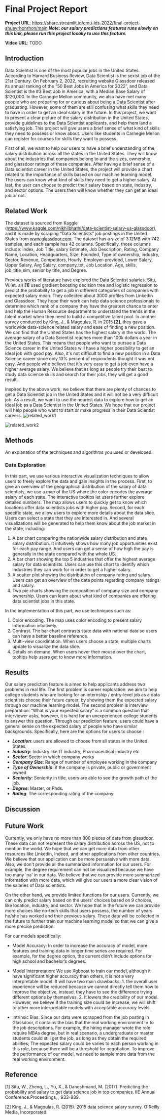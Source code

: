 # Final Project Report

**Project URL**: https://share.streamlit.io/cmu-ids-2022/final-project-shueyrhonrhon/main
***Note: our salary predictions features runs slowly on this link, please run this project locally to use this feature.***

**Video URL**: TODO

## Introduction
Data Scientist is one of the most popular jobs in the United States. According to Harvard Business Review, Data Scientist is the sexist job of the 21st Century. On February 2, 2022, recruiting website Glassdoor released its annual ranking of the “50 Best Jobs in America for 2022”, and Data Scientist is the #3 Best Job in America, with a Median Base Salary of $120,000. In the Carnegie Mellon community, we also have met many people who are preparing for or curious about being a Data Scientist after graduating. However, some of them are still confusing what skills they need to have in order to get an ideal salary in the future. In this project, we want to present a clear picture of the salary distribution in the United States, provide guidelines to the Data Scientist applicants, and help them land a satisfying job. This project will give users a brief sense of what kind of skills they need to possess or know about. Users like students in Carnegie Mellon can register for courses for skills they want to possess.

First of all, we want to help our users to have a brief understanding of the salary distribution across all the states in the United States. They will know about the industries that companies belong to and the sizes, ownership, and glassdoor ratings of these companies. After having a brief sense of a Data scientist career in the United States, the project will provide a chart related to the importance of skills based on our machine learning model. The users can know what kind of skills they need to get a higher salary. At last, the user can choose to predict their salary based on state, industry, and sector options. The users then will know whether they can get an ideal job or not.

## Related Work
The dataset is sourced from Kaggle (https://www.kaggle.com/nikhilbhathi/data-scientist-salary-us-glassdoor), and it is made by scraping “Data Scientists” job postings in the United States from www.glassdoor.com. The dataset has a size of 3.12MB with 742 samples, and each sample has 42 columns. Specifically, those columns include: index, Job Title, salary Estimate, Job Description, Rating, Company Name, Location, Headquarters, Size, Founded, Type of ownership, industry, Sector, Revenue, Competitors, Hourly, Employer-provided, Lower Salary, Upper Salary, Avg Salary, company_txt, Job Location, Age, skills, job_title_sim, senior by title, and Degree.

Previous works of literature have explored the Data Scientist salaries. Situ, W.(et. al) **[1]** used gradient boosting decision tree and logistic regression to predict the probability to get a job in different categories of companies with expected salary mean. They collected about 3000 profiles from Linkedin and Glassdoor. They hope their work can help data science professionals to determine which rank of a company they have the greatest chance to enter and help the Human Resource department to understand the trends in the talent market when they need to build a competitive talent pool. In another survey conducted by King, J., & Magoulas, R. in 2015 **[2]**, they gave a worldwide data-science related salary and ease of finding a new position. We can find that the United States has the highest salary in the world. The average salary of a Data Scientist reaches more than 100k dollars a year in the United States. This means that people who want to pursue a Data Science career in the United States will have a higher possibility to get an ideal job with good pay. Also, it's not difficult to find a new position in a Data Science career since only 13% percent of respondents thought it was not easy. And people who believe that it's very easy to get a job even have a higher average salary. We believe that as long as people try their best to study data science skills and search for their jobs, they will get a good result.

Inspired by the above work, we believe that there are plenty of chances to get a Data Scientist job in the United States and it will not be a very difficult job. As a result, we want to use the nearest data to explore how to get an ideal job as a Data Scientist in the United States. We hope that our project will help people who want to start or make progress in their Data Scientist careers.
![related_work1](/images/related_work1.jpg)

![related_work2](/images/related_work2.jpg)

## Methods

An explanation of the techniques and algorithms you used or developed.

### Data Exploration
In this part, we use various interactive visualization techniques to allow users to freely explore the data and gain insights in the process. First, to give an overview of the geographical distribution of the salary of data scientists, we use a map of the US where the color encodes the average salary of each state. The interactive tooltips let users further explore detailed numbers. The map allows users to quickly get to know which locations offer data scientists jobs with higher pay. Second, for each specific state, we allow users to explore more details about the data slice. Users can select a state that they are interested in. And several visualizations will be generated to help them know about the job market in the state, including: 
1. A bar chart comparing the nationwide salary distribution and state salary distribution. It intuitively shows how many job opportunities exist for each pay range. And users can get a sense of how high the pay is generally in the state compared with the whole US.
2. A bar chart showing the top 5 industries that offer the highest average salary for data scientists. Users can use this chart to identify which industries they can work for in order to get a higher salary.
3. A scatter plot showing the distribution of company rating and salary. Users can get an overview of the data points regarding company ratings and salary.
4. Two pie charts showing the composition of company size and company ownership. Users can learn about what kind of companies are offering data scientist jobs in this state.

In the implementation of this part, we use techniques such as:
1. Color encoding. The map uses color encoding to present salary information intuitively.
2. Contrast. The bar chart contrasts state data with national data so users can have a better baseline reference.
3. Multi-view coordination. When users choose a state, multiple charts update to visualize the data slice.
4. Details on demand. When users hover their mouse over the chart, tooltips help users get to know more information.


## Results

Our salary prediction feature is aimed to help applicants address two problems in real life. The first problem is career exploration: we aim to help college students who are looking for an internship / entry-level job as a data scientists choose their future career, by showing them the expected salary through our machine learning model. The second problem is interview preparation: “What is your expected salary” is a common question that interviewer asks, however, it is hard for an unexperienced college students to answer this question. Through our prediction feature, users could have a general sense on the expected salary of people who have similar backgrounds. 
Specifically, here are the options for users to choose :

* ***Location***: users are allowed to choose from all states in the United States.
* ***Industry***: Industry like IT industry, Pharmaceutical industry etc
* ***Sector***: Sector in which company works
* ***Company Size***: Range of number of employee working in the company
* ***Type of Ownership***: if the company is private, public or government owned
* ***Seniority***: Seniority in title, users are able to see the growth path of the job.
* ***Degree***: Master, or Phds. 
* ***Rating***: The corresponding rating of the company. 


## Discussion


## Future Work
Currently, we only have no more than 800 pieces of data from glassdoor. These data can not represent the salary distribution across the US, not to mention the world. We hope that we can get more data from other resources like Linkedin, Indeed, and other applications from other countries. We believe that our application can be more persuasive with more data. Also, we don't provide all the summarized information for our users. For example, the degree requirement can not be visualized because we have too many 'na' in our data. We believe that we can provide more summarized information with more data, which will give our users a more clear vision of the salaries of Data scientists.

On the other hand, we provide limited functions for our users. Currently, we can only predict salary based on the users' choices based on 9 choices, like location, industry, and sector. We hope that in the future we can provide more choices like no-tech skills that users possess, the number of years he/she has worked and their previous salary. These data will be collected in the future to further train our machine learning model so that we can give a more precise prediction. 

For our models specifically:
* Model Accuracy:  In order to increase the accuracy of model, more features and training data in longer time series are required. For example, for the degree option, the current didn’t include options for high school and bachelor’s degrees. 

* Model Interpretation: We use Xgboost to train our model,  although it have significant higher accuracy than others, it is not a very interpretable model. It will have two main drawbacks: 1. the overall user experience will be reduced because we cannot directly tell them how to improve the objective, instead, they have to see the difference trying different options by themselves. 2. It lowers the credibility of our model. However, we believe if the training size could be increase, we will shift to other more interpretable models with acceptable accuracy levels.

* Intrinsic Bias: Since our data were scrapped from the job posting in Glassdoor, it contains the bias that the real working environment != to the job descriptions. For example, the hiring manager wrote the role require MBAs degree, but in real scenario, a undergraduate or master students could still get the job, as long as they obtain the required abilities; The expected salary could be varies to each person working in this role, because there will be a threshold for negotiation. To improve the performance of our model, we need to sample more data from the real working environment. 


## Reference
[1] Situ, W., Zheng, L., Yu, X., & Daneshmand, M. (2017). Predicting the probability and salary to get data science job in top companies. IIE Annual Conference.Proceedings, , 933-939.

[2] King, J., & Magoulas, R. (2015). 2015 data science salary survey. O'Reilly Media, Incorporated.

